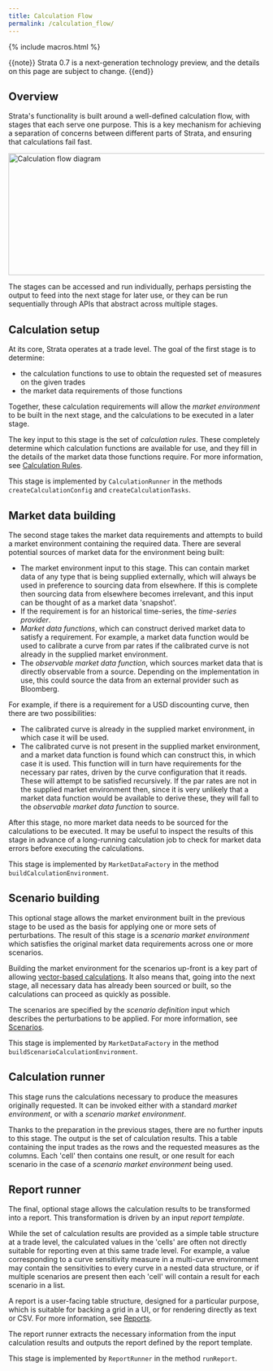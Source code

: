 ```yaml
---
title: Calculation Flow
permalink: /calculation_flow/
---
```


{% include macros.html %}

{{note}} Strata 0.7 is a next-generation technology preview, and the details on this page are subject to change. {{end}}

## Overview

Strata's functionality is built around a well-defined calculation flow, with stages that each serve one purpose. This is a key mechanism for achieving a separation of concerns between different parts of Strata, and ensuring that calculations fail fast.

<img alt="Calculation flow diagram" src="{{site.baseurl}}/images/calculation_flow.png" style="width:800px; height:240px;" />

The stages can be accessed and run individually, perhaps persisting the output to feed into the next stage for later use, or they can be run sequentially through APIs that abstract across multiple stages.

## Calculation setup

At its core, Strata operates at a trade level. The goal of the first stage is to determine:

* the calculation functions to use to obtain the requested set of measures on the given trades
* the market data requirements of those functions

Together, these calculation requirements will allow the _market environment_ to be built in the next stage, and the calculations to be executed in a later stage.

The key input to this stage is the set of _calculation rules_. These completely determine which calculation functions are available for use, and they fill in the details of the market data those functions require. For more information, see [Calculation Rules](/calculation_rules/).

This stage is implemented by `CalculationRunner` in the methods `createCalculationConfig` and `createCalculationTasks`.

## Market data building

The second stage takes the market data requirements and attempts to build a market environment containing the required data. There are several potential sources of market data for the environment being built:

* The market environment input to this stage. This can contain market data of any type that is being supplied externally, which will always be used in preference to sourcing data from elsewhere. If this is complete then sourcing data from elsewhere becomes irrelevant, and this input can be thought of as a market data 'snapshot'.
* If the requirement is for an historical time-series, the _time-series provider_.
* _Market data functions_, which can construct derived market data to satisfy a requirement. For example, a market data function would be used to calibrate a curve from par rates if the calibrated curve is not already in the supplied market environment.
* The _observable market data function_, which sources market data that is directly observable from a source. Depending on the implementation in use, this could source the data from an external provider such as Bloomberg.

For example, if there is a requirement for a USD discounting curve, then there are two possibilities:

* The calibrated curve is already in the supplied market environment, in which case it will be used.
* The calibrated curve is not present in the supplied market environment, and a market data function is found which can construct this, in which case it is used. This function will in turn have requirements for the necessary par rates, driven by the curve configuration that it reads. These will attempt to be satisfied recursively. If the par rates are not in the supplied market environment then, since it is very unlikely that a market data function would be available to derive these, they will fall to the _observable market data function_ to source.

After this stage, no more market data needs to be sourced for the calculations to be executed. It may be useful to inspect the results of this stage in advance of a long-running calculation job to check for market data errors before executing the calculations.

This stage is implemented by `MarketDataFactory` in the method `buildCalculationEnvironment`.

## Scenario building

This optional stage allows the market environment built in the previous stage to be used as the basis for applying one or more sets of perturbations. The result of this stage is a _scenario market environment_ which satisfies the original market data requirements across one or more scenarios.

Building the market environment for the scenarios up-front is a key part of allowing [vector-based calculations](/performance/). It also means that, going into the next stage, all necessary data has already been sourced or built, so the calculations can proceed as quickly as possible.

The scenarios are specified by the _scenario definition_ input which describes the perturbations to be applied. For more information, see [Scenarios](/scenarios/).

This stage is implemented by `MarketDataFactory` in the method `buildScenarioCalculationEnvironment`.

## Calculation runner

This stage runs the calculations necessary to produce the measures originally requested. It can be invoked either with a standard _market environment_, or with a _scenario market environment_.

Thanks to the preparation in the previous stages, there are no further inputs to this stage. The output is the set of calculation results. This a table containing the input trades as the rows and the requested measures as the columns. Each 'cell' then contains one result, or one result for each scenario in the case of a _scenario market environment_ being used.

## Report runner

The final, optional stage allows the calculation results to be transformed into a report. This transformation is driven by an input _report template_.

While the set of calculation results are provided as a simple table structure at a trade level, the calculated values in the 'cells' are often not directly suitable for reporting even at this same trade level. For example, a value corresponding to a curve sensitivity measure in a multi-curve environment may contain the sensitivities to every curve in a nested data structure, or if multiple scenarios are present then each 'cell' will contain a result for each scenario in a list.

A report is a user-facing table structure, designed for a particular purpose, which is suitable for backing a grid in a UI, or for rendering directly as text or CSV. For more information, see [Reports](/reports/).

The report runner extracts the necessary information from the input calculation results and outputs the report defined by the report template.

This stage is implemented by `ReportRunner` in the method `runReport`.
